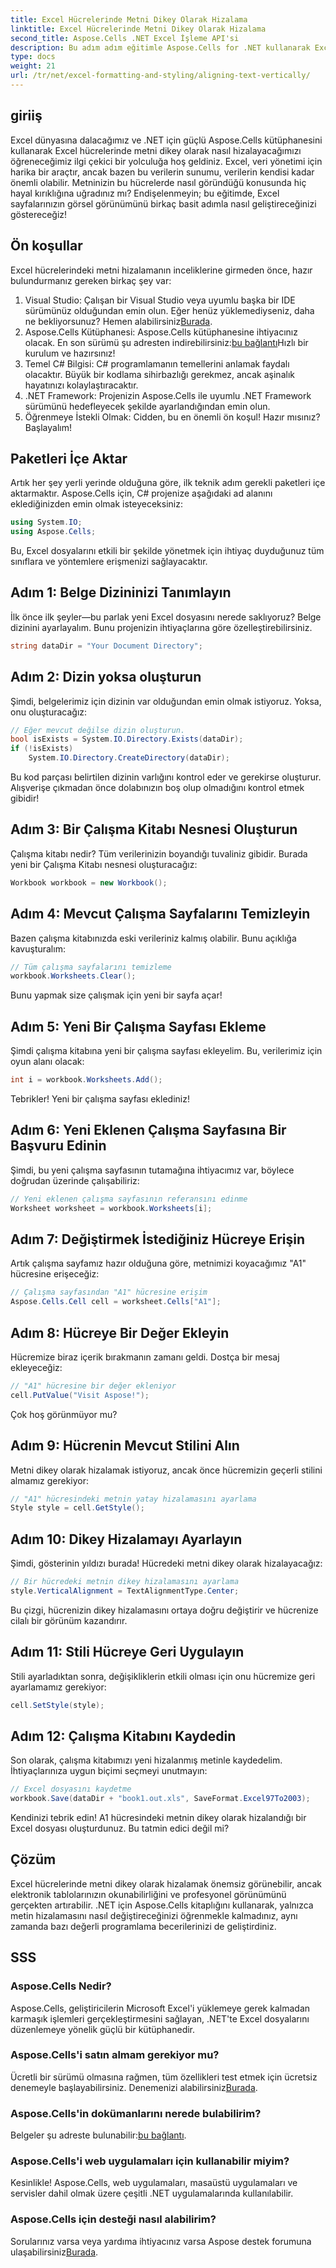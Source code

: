 ```yaml
---
title: Excel Hücrelerinde Metni Dikey Olarak Hizalama
linktitle: Excel Hücrelerinde Metni Dikey Olarak Hizalama
second_title: Aspose.Cells .NET Excel İşleme API'si
description: Bu adım adım eğitimle Aspose.Cells for .NET kullanarak Excel hücrelerinde metni dikey olarak nasıl hizalayacağınızı öğrenin.
type: docs
weight: 21
url: /tr/net/excel-formatting-and-styling/aligning-text-vertically/
---
```

## giriiş
Excel dünyasına dalacağımız ve .NET için güçlü Aspose.Cells kütüphanesini kullanarak Excel hücrelerinde metni dikey olarak nasıl hizalayacağımızı öğreneceğimiz ilgi çekici bir yolculuğa hoş geldiniz. Excel, veri yönetimi için harika bir araçtır, ancak bazen bu verilerin sunumu, verilerin kendisi kadar önemli olabilir. Metninizin bu hücrelerde nasıl göründüğü konusunda hiç hayal kırıklığına uğradınız mı? Endişelenmeyin; bu eğitimde, Excel sayfalarınızın görsel görünümünü birkaç basit adımla nasıl geliştireceğinizi göstereceğiz!
## Ön koşullar
Excel hücrelerindeki metni hizalamanın inceliklerine girmeden önce, hazır bulundurmanız gereken birkaç şey var:
1.  Visual Studio: Çalışan bir Visual Studio veya uyumlu başka bir IDE sürümünüz olduğundan emin olun. Eğer henüz yüklemediyseniz, daha ne bekliyorsunuz? Hemen alabilirsiniz[Burada](https://visualstudio.microsoft.com/).
2. Aspose.Cells Kütüphanesi: Aspose.Cells kütüphanesine ihtiyacınız olacak. En son sürümü şu adresten indirebilirsiniz:[bu bağlantı](https://releases.aspose.com/cells/net/)Hızlı bir kurulum ve hazırsınız!
3. Temel C# Bilgisi: C# programlamanın temellerini anlamak faydalı olacaktır. Büyük bir kodlama sihirbazlığı gerekmez, ancak aşinalık hayatınızı kolaylaştıracaktır.
4. .NET Framework: Projenizin Aspose.Cells ile uyumlu .NET Framework sürümünü hedefleyecek şekilde ayarlandığından emin olun.
5. Öğrenmeye İstekli Olmak: Cidden, bu en önemli ön koşul! Hazır mısınız? Başlayalım!
## Paketleri İçe Aktar
Artık her şey yerli yerinde olduğuna göre, ilk teknik adım gerekli paketleri içe aktarmaktır. Aspose.Cells için, C# projenize aşağıdaki ad alanını eklediğinizden emin olmak isteyeceksiniz:
```csharp
using System.IO;
using Aspose.Cells;
```
Bu, Excel dosyalarını etkili bir şekilde yönetmek için ihtiyaç duyduğunuz tüm sınıflara ve yöntemlere erişmenizi sağlayacaktır.
## Adım 1: Belge Dizininizi Tanımlayın
İlk önce ilk şeyler—bu parlak yeni Excel dosyasını nerede saklıyoruz? Belge dizinini ayarlayalım. Bunu projenizin ihtiyaçlarına göre özelleştirebilirsiniz.
```csharp
string dataDir = "Your Document Directory";
```
## Adım 2: Dizin yoksa oluşturun
Şimdi, belgelerimiz için dizinin var olduğundan emin olmak istiyoruz. Yoksa, onu oluşturacağız:
```csharp
// Eğer mevcut değilse dizin oluşturun.
bool isExists = System.IO.Directory.Exists(dataDir);
if (!isExists)
    System.IO.Directory.CreateDirectory(dataDir);
```
Bu kod parçası belirtilen dizinin varlığını kontrol eder ve gerekirse oluşturur. Alışverişe çıkmadan önce dolabınızın boş olup olmadığını kontrol etmek gibidir!
## Adım 3: Bir Çalışma Kitabı Nesnesi Oluşturun
Çalışma kitabı nedir? Tüm verilerinizin boyandığı tuvaliniz gibidir. Burada yeni bir Çalışma Kitabı nesnesi oluşturacağız:
```csharp
Workbook workbook = new Workbook();
```
## Adım 4: Mevcut Çalışma Sayfalarını Temizleyin
Bazen çalışma kitabınızda eski verileriniz kalmış olabilir. Bunu açıklığa kavuşturalım:
```csharp
// Tüm çalışma sayfalarını temizleme
workbook.Worksheets.Clear();
```
Bunu yapmak size çalışmak için yeni bir sayfa açar! 
## Adım 5: Yeni Bir Çalışma Sayfası Ekleme
Şimdi çalışma kitabına yeni bir çalışma sayfası ekleyelim. Bu, verilerimiz için oyun alanı olacak:
```csharp
int i = workbook.Worksheets.Add();
```
Tebrikler! Yeni bir çalışma sayfası eklediniz!
## Adım 6: Yeni Eklenen Çalışma Sayfasına Bir Başvuru Edinin
Şimdi, bu yeni çalışma sayfasının tutamağına ihtiyacımız var, böylece doğrudan üzerinde çalışabiliriz:
```csharp
// Yeni eklenen çalışma sayfasının referansını edinme
Worksheet worksheet = workbook.Worksheets[i];
```
## Adım 7: Değiştirmek İstediğiniz Hücreye Erişin
Artık çalışma sayfamız hazır olduğuna göre, metnimizi koyacağımız "A1" hücresine erişeceğiz:
```csharp
// Çalışma sayfasından "A1" hücresine erişim
Aspose.Cells.Cell cell = worksheet.Cells["A1"];
```
## Adım 8: Hücreye Bir Değer Ekleyin
Hücremize biraz içerik bırakmanın zamanı geldi. Dostça bir mesaj ekleyeceğiz:
```csharp
// "A1" hücresine bir değer ekleniyor
cell.PutValue("Visit Aspose!");
```
Çok hoş görünmüyor mu? 
## Adım 9: Hücrenin Mevcut Stilini Alın
Metni dikey olarak hizalamak istiyoruz, ancak önce hücremizin geçerli stilini almamız gerekiyor:
```csharp
// "A1" hücresindeki metnin yatay hizalamasını ayarlama
Style style = cell.GetStyle();
```
## Adım 10: Dikey Hizalamayı Ayarlayın
Şimdi, gösterinin yıldızı burada! Hücredeki metni dikey olarak hizalayacağız:
```csharp
// Bir hücredeki metnin dikey hizalamasını ayarlama
style.VerticalAlignment = TextAlignmentType.Center;
```
Bu çizgi, hücrenizin dikey hizalamasını ortaya doğru değiştirir ve hücrenize cilalı bir görünüm kazandırır.
## Adım 11: Stili Hücreye Geri Uygulayın
Stili ayarladıktan sonra, değişikliklerin etkili olması için onu hücremize geri ayarlamamız gerekiyor:
```csharp
cell.SetStyle(style);
```
## Adım 12: Çalışma Kitabını Kaydedin
Son olarak, çalışma kitabımızı yeni hizalanmış metinle kaydedelim. İhtiyaçlarınıza uygun biçimi seçmeyi unutmayın:
```csharp
// Excel dosyasını kaydetme
workbook.Save(dataDir + "book1.out.xls", SaveFormat.Excel97To2003);
```
Kendinizi tebrik edin! A1 hücresindeki metnin dikey olarak hizalandığı bir Excel dosyası oluşturdunuz. Bu tatmin edici değil mi?
## Çözüm
Excel hücrelerinde metni dikey olarak hizalamak önemsiz görünebilir, ancak elektronik tablolarınızın okunabilirliğini ve profesyonel görünümünü gerçekten artırabilir. .NET için Aspose.Cells kitaplığını kullanarak, yalnızca metin hizalamasını nasıl değiştireceğinizi öğrenmekle kalmadınız, aynı zamanda bazı değerli programlama becerilerinizi de geliştirdiniz. 
## SSS
### Aspose.Cells Nedir?  
Aspose.Cells, geliştiricilerin Microsoft Excel'i yüklemeye gerek kalmadan karmaşık işlemleri gerçekleştirmesini sağlayan, .NET'te Excel dosyalarını düzenlemeye yönelik güçlü bir kütüphanedir.
### Aspose.Cells'i satın almam gerekiyor mu?  
Ücretli bir sürümü olmasına rağmen, tüm özellikleri test etmek için ücretsiz denemeyle başlayabilirsiniz. Denemenizi alabilirsiniz[Burada](https://releases.aspose.com).
### Aspose.Cells'in dokümanlarını nerede bulabilirim?  
 Belgeler şu adreste bulunabilir:[bu bağlantı](https://reference.aspose.com/cells/net/).
### Aspose.Cells'i web uygulamaları için kullanabilir miyim?  
Kesinlikle! Aspose.Cells, web uygulamaları, masaüstü uygulamaları ve servisler dahil olmak üzere çeşitli .NET uygulamalarında kullanılabilir.
### Aspose.Cells için desteği nasıl alabilirim?  
 Sorularınız varsa veya yardıma ihtiyacınız varsa Aspose destek forumuna ulaşabilirsiniz[Burada](https://forum.aspose.com/c/cells/9).